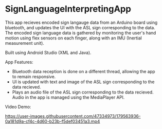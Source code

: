 # SignLanguageInterpretingApp

This app recieves encoded sign langauge data from an Arduino board using bluetooth, and updates the UI with the ASL sign corresponding to the data. The encoded sign language data is gathered by monitoring the user's hand motion using flex sensors on each finger, along with an IMU (Inertial measurement unit).

Built using Android Studio (XML and Java).

App Features:
- Bluetooth data reception is done on a different thread, allowing the app to remain responsive.
- UI is updated with text and image of the ASL sign corresponding to the data recieved.
- Plays an audio file of the ASL sign corresponding to the data recieved. Audio in the app is managed using the MediaPlayer API.

Video Demo:


https://user-images.githubusercontent.com/47334973/179563936-0a181d9a-cf4c-4d60-b23b-f5def03451a3.mp4

